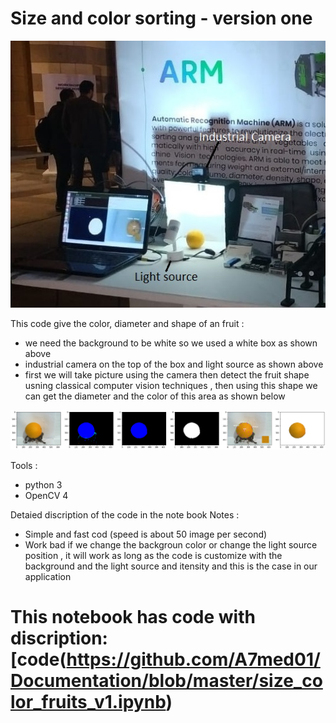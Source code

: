 # Size and color sorting  - version one 

[image1]: ./image1_1.jpg "first"
[image2]: ./image.png "second"

![alt text][image1]

This code give the color, diameter and shape of an fruit :
- we need the background to be white so we used a white box as shown  above
- industrial camera on the top of the box and light source as shown above
- first we will take picture using the camera then detect the fruit shape usning classical computer vision techniques , then using this shape we can get the diameter and the color of this area as shown below

![alt text][image2]


Tools :
- python 3
- OpenCV 4

Detaied discription of the code in the note book 
Notes : 
- Simple and fast cod  (speed is about 50 image per second)
- Work bad if we change the backgroun color or change the light source position , it will work as long as the code is customize with the background and the light source and itensity and this is the case in our application 

# This notebook has code with discription:[code(https://github.com/A7med01/Documentation/blob/master/size_color_fruits_v1.ipynb)
